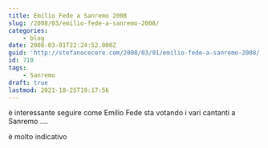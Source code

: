 ```yaml
---
title: Emilio Fede a Sanremo 2008
slug: /2008/03/emilio-fede-a-sanremo-2008/
categories:
    - blog
date: 2008-03-01T22:24:52.000Z
guid: 'http://stefanocecere.com/2008/03/01/emilio-fede-a-sanremo-2008/'
id: 710
tags:
    - Sanremo
draft: true
lastmod: 2021-10-25T19:17:56
---
```


è interessante seguire come Emilio Fede sta votando i vari cantanti a Sanremo ….
  
è molto indicativo

